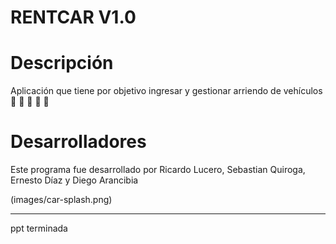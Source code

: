 # RENTCAR V1.0

# Descripción 

Aplicación que tiene por objetivo ingresar y gestionar arriendo de vehículos :blue_car: :car: :car: :car: :blue_car:

# Desarrolladores 

Este programa fue desarrollado por Ricardo Lucero, Sebastian Quiroga, Ernesto Díaz y Diego Arancibia 


(images/car-splash.png)
















---

ppt terminada
